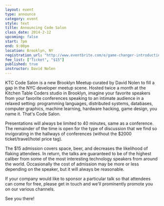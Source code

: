 ```yaml
---
layout: event
type: announce
category: event
style: text
title: Announcing Code Salon
class_date: 2014-2-12
upcoming: false
start: 7pm
end: 9:00pm
location: Brooklyn, NY
registration_url: "http://www.eventbrite.com/e/game-changer-introduction-to-unity2d-tickets-9941847333"
fee_list: ["Ticket", "$15"]
published: true
instructor: David Nolen
---
```


KTC Code Salon is a new Brooklyn Meetup curated by David Nolen to fill a gap in the NYC developer meetup scene. Hosted twice a month at the Kitchen Table Coders studio in Brooklyn, imagine your favorite speakers from your favorite conferences speaking to an intimate audience in a relaxed setting: programming languages, distributed systems, databases, computer graphics, machine learning, hardware hacking, game design, you name it. That's Code Salon.

Presentations will always be limited to 40 minutes, same as a conference. The remainder of the time is open for the type of discussion that we find so invigorating in the hallways of conferences (without the $2000 ticket/travel/hotel price tag).

The $15 admission covers space, beer, and decreases the likelihood of flaking attendees. In return, the talks are guaranteed to be of the highest caliber from some of the most interesting technology speakers from around the world. Occasionally the cost of admission may be more or less depending on the speaker, but it will always be reasonable.

If your company would like to sponsor a particular talk so that attendees can come for free, please get in touch and we'll prominently promote you on our various channels.

See you there!
